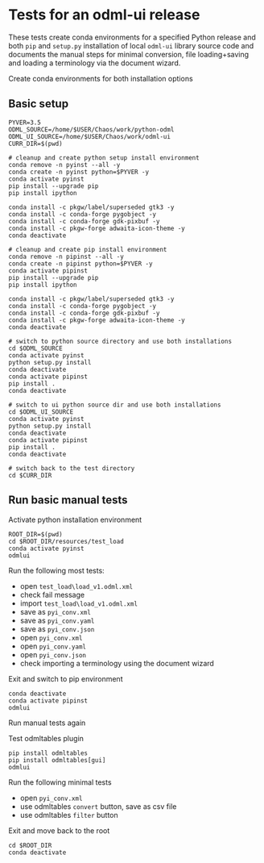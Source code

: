 # Tests for an odml-ui release

These tests create conda environments for a specified Python release and both `pip` and `setup.py` installation of local `odml-ui` library source code and documents the manual steps for minimal conversion, file loading+saving and loading a terminology via the document wizard.

Create conda environments for both installation options

## Basic setup

    PYVER=3.5
    ODML_SOURCE=/home/$USER/Chaos/work/python-odml
    ODML_UI_SOURCE=/home/$USER/Chaos/work/odml-ui
    CURR_DIR=$(pwd)

    # cleanup and create python setup install environment
    conda remove -n pyinst --all -y
    conda create -n pyinst python=$PYVER -y
    conda activate pyinst
    pip install --upgrade pip
    pip install ipython

    conda install -c pkgw/label/superseded gtk3 -y
    conda install -c conda-forge pygobject -y
    conda install -c conda-forge gdk-pixbuf -y
    conda install -c pkgw-forge adwaita-icon-theme -y
    conda deactivate

    # cleanup and create pip install environment
    conda remove -n pipinst --all -y
    conda create -n pipinst python=$PYVER -y
    conda activate pipinst
    pip install --upgrade pip
    pip install ipython

    conda install -c pkgw/label/superseded gtk3 -y
    conda install -c conda-forge pygobject -y
    conda install -c conda-forge gdk-pixbuf -y
    conda install -c pkgw-forge adwaita-icon-theme -y
    conda deactivate

    # switch to python source directory and use both installations
    cd $ODML_SOURCE
    conda activate pyinst
    python setup.py install
    conda deactivate
    conda activate pipinst
    pip install .
    conda deactivate

    # switch to ui python source dir and use both installations
    cd $ODML_UI_SOURCE
    conda activate pyinst
    python setup.py install
    conda deactivate
    conda activate pipinst
    pip install .
    conda deactivate

    # switch back to the test directory
    cd $CURR_DIR

## Run basic manual tests

Activate python installation environment

    ROOT_DIR=$(pwd)
    cd $ROOT_DIR/resources/test_load
    conda activate pyinst
    odmlui

Run the following most tests:
- open `test_load\load_v1.odml.xml`
- check fail message
- import `test_load\load_v1.odml.xml`
- save as `pyi_conv.xml`
- save as `pyi_conv.yaml`
- save as `pyi_conv.json`
- open `pyi_conv.xml`
- open `pyi_conv.yaml`
- open `pyi_conv.json`
- check importing a terminology using the document wizard

Exit and switch to pip environment 

    conda deactivate
    conda activate pipinst
    odmlui

Run manual tests again

Test odmltables plugin

    pip install odmltables
    pip install odmltables[gui]
    odmlui

Run the following minimal tests
- open `pyi_conv.xml`
- use odmltables `convert` button, save as csv file
- use odmltables `filter` button

Exit and move back to the root

    cd $ROOT_DIR
    conda deactivate
